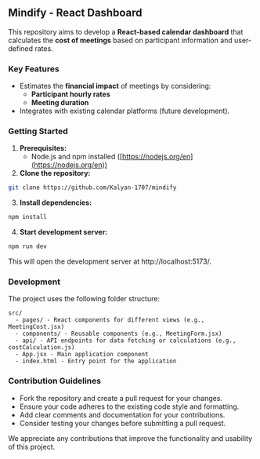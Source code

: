 ## Mindify - React Dashboard

This repository aims to develop a **React-based calendar dashboard** that calculates the **cost of meetings** based on participant information and user-defined rates.

### Key Features

* Estimates the **financial impact** of meetings by considering:
    * **Participant hourly rates**
    * **Meeting duration**
* Integrates with existing calendar platforms (future development).

### Getting Started

1. **Prerequisites:**
    * Node.js and npm installed ([https://nodejs.org/en](https://nodejs.org/en))
2. **Clone the repository:**

```bash
git clone https://github.com/Kalyan-1707/mindify
```

3. **Install dependencies:**

```bash
npm install
```

4. **Start development server:**

```bash
npm run dev
```

This will open the development server at http://localhost:5173/.

### Development

The project uses the following folder structure:

```
src/
  - pages/ - React components for different views (e.g., MeetingCost.jsx)
  - components/ - Reusable components (e.g., MeetingForm.jsx)
  - api/ - API endpoints for data fetching or calculations (e.g., costCalculation.js)
  - App.jsx - Main application component
  - index.html - Entry point for the application
```


### Contribution Guidelines

* Fork the repository and create a pull request for your changes.
* Ensure your code adheres to the existing code style and formatting.
* Add clear comments and documentation for your contributions.
* Consider testing your changes before submitting a pull request.

We appreciate any contributions that improve the functionality and usability of this project.
